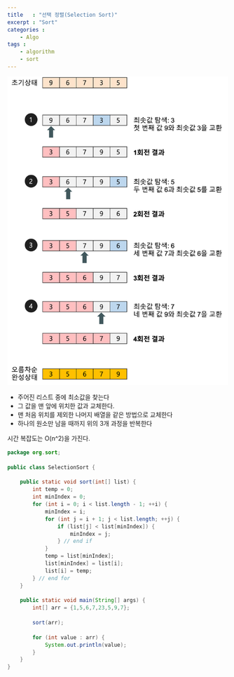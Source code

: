 ```yaml
---
title   : "선택 정렬(Selection Sort)"
excerpt : "Sort"
categories : 
    - Algo
tags : 
    - algorithm
    - sort
---
```

![Selection](/assets/img/algorithm/Selection-sort.png)  

- 주어진 리스트 중에 최소값을 찾는다
- 그 값을 맨 앞에 위치한 값과 교체한다.
- 맨 처음 위치를 제외한 나머지 배열을 같은 방법으로 교체한다
- 하나의 원소만 남을 때까지 위의 3개 과정을 반복한다  

시간 복잡도는 O(n^2)을 가진다.


```java
package org.sort;

public class SelectionSort {

    public static void sort(int[] list) {
        int temp = 0;
        int minIndex = 0;
        for (int i = 0; i < list.length - 1; ++i) {
            minIndex = i;
            for (int j = i + 1; j < list.length; ++j) {
                if (list[j] < list[minIndex]) {
                    minIndex = j;
                } // end if
            }
            temp = list[minIndex];
            list[minIndex] = list[i];
            list[i] = temp;
        } // end for
    }

    public static void main(String[] args) {
        int[] arr = {1,5,6,7,23,5,9,7};

        sort(arr);

        for (int value : arr) {
            System.out.println(value);
        }
    }
}

```